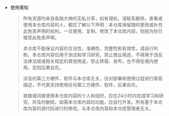 * 使用需知

  >所有资源均来自各路大神的无私分享，如有侵权，请联系删除。查看或使用本仓库内容的人，都应了解以下声明：本仓库保留随时更改或补充此免责声明的权利，一旦使用、复制、修改了本仓库内容，则视为你已接受此免责声明。
  >
  >本仓库不能保证内容的合法性、准确性、完整性和有效性，请自行判断。本仓库内容仅用于测试和学习研究，禁止商业用途，不得用于违反法律法规或相关规定的其他用途，禁止转载、发布，也不得在境内使用，否则后果自负。
  >
  >涉及的第三方硬件、软件与本仓库无关，仅对部署和使用过程进行客观描述，不代表支持使用任何第三方硬件、软件，后果自负。
  >
  >直接或间接使用本仓库内容的个人和组织，应在24小时内完成学习和研究，并及时删除。如需本仓库内容的功能，应自行开发。所有基于本仓库内容的源代码进行的修改，与本仓库内容和本仓库管理者无关。

  

